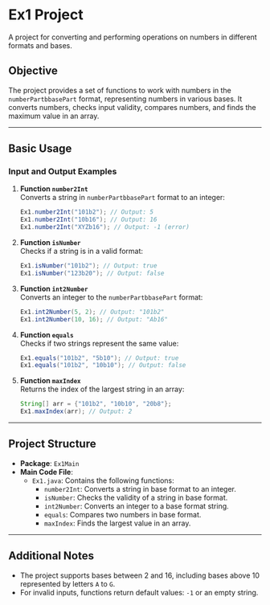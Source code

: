 # Ex1 Project  
A project for converting and performing operations on numbers in different formats and bases.

## Objective  
The project provides a set of functions to work with numbers in the `numberPartbbasePart` format, representing numbers in various bases. It converts numbers, checks input validity, compares numbers, and finds the maximum value in an array.

---

## Basic Usage  
### Input and Output Examples

1. **Function `number2Int`**  
   Converts a string in `numberPartbbasePart` format to an integer:  
   ```java
   Ex1.number2Int("101b2"); // Output: 5
   Ex1.number2Int("10b16"); // Output: 16
   Ex1.number2Int("XYZb16"); // Output: -1 (error)
   ```

2. **Function `isNumber`**  
   Checks if a string is in a valid format:  
   ```java
   Ex1.isNumber("101b2"); // Output: true
   Ex1.isNumber("123b20"); // Output: false
   ```

3. **Function `int2Number`**  
   Converts an integer to the `numberPartbbasePart` format:  
   ```java
   Ex1.int2Number(5, 2); // Output: "101b2"
   Ex1.int2Number(10, 16); // Output: "Ab16"
   ```

4. **Function `equals`**  
   Checks if two strings represent the same value:  
   ```java
   Ex1.equals("101b2", "5b10"); // Output: true
   Ex1.equals("101b2", "10b10"); // Output: false
   ```

5. **Function `maxIndex`**  
   Returns the index of the largest string in an array:  
   ```java
   String[] arr = {"101b2", "10b10", "20b8"};
   Ex1.maxIndex(arr); // Output: 2
   ```

---

## Project Structure  
- **Package**: `Ex1Main`  
- **Main Code File**:  
  - `Ex1.java`: Contains the following functions:  
    - `number2Int`: Converts a string in base format to an integer.  
    - `isNumber`: Checks the validity of a string in base format.  
    - `int2Number`: Converts an integer to a base format string.  
    - `equals`: Compares two numbers in base format.  
    - `maxIndex`: Finds the largest value in an array.

---

## Additional Notes  
- The project supports bases between 2 and 16, including bases above 10 represented by letters `A` to `G`.  
- For invalid inputs, functions return default values: `-1` or an empty string.
